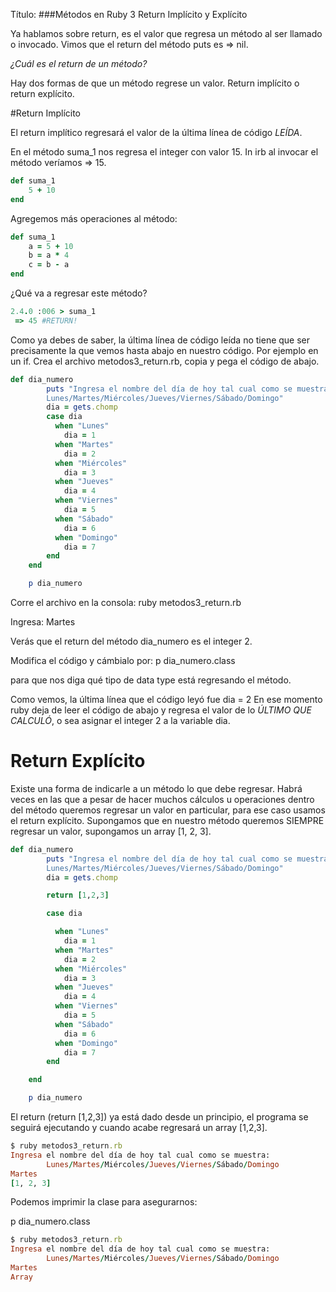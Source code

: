 Título:
###Métodos en Ruby 3 Return Implícito y Explícito


Ya hablamos sobre return, es el valor que regresa un método al ser llamado o invocado. Vimos que el return del método puts es => nil.

*¿Cuál es el return de un método?*

Hay dos formas de que un método regrese un valor. Return implícito o return explícito. 

#Return Implícito

El return implítico regresará el valor de la última línea de código *LEÍDA*.

En el método suma_1 nos regresa el integer con valor 15. In irb al invocar el método veríamos => 15.

```ruby
def suma_1
    5 + 10
end
```

Agregemos más operaciones al método:
```ruby
def suma_1
    a = 5 + 10
    b = a * 4
    c = b - a
end
```
¿Qué va a regresar este método?
```ruby
2.4.0 :006 > suma_1
 => 45 #RETURN!
```

Como ya debes de saber, la última línea de código leída no tiene que ser precisamente la que vemos hasta abajo en nuestro código. Por ejemplo en un if. Crea el archivo metodos3_return.rb, copia y pega el código de abajo.

```ruby
def dia_numero
        puts "Ingresa el nombre del día de hoy tal cual como se muestra:
        Lunes/Martes/Miércoles/Jueves/Viernes/Sábado/Domingo"
        dia = gets.chomp
        case dia
          when "Lunes"
            dia = 1
          when "Martes"
            dia = 2
          when "Miércoles"
            dia = 3
          when "Jueves"
            dia = 4
          when "Viernes"
            dia = 5
          when "Sábado"
            dia = 6
          when "Domingo"
            dia = 7
        end
    end

    p dia_numero
```
Corre el archivo en la consola:
ruby metodos3_return.rb

Ingresa: Martes

Verás que el return del método dia_numero es el integer 2.

Modifica el código y cámbialo por:
p dia_numero.class

para que nos diga qué tipo de data type está regresando el método.

Como vemos, la última línea que el código leyó fue 
dia = 2
En ese momento ruby deja de leer el código de abajo y regresa el valor de lo   *ÚLTIMO QUE CALCULÓ*, o sea asignar el integer 2 a la variable dia.


# Return Explícito

Existe una forma de indicarle a un método lo que debe regresar. Habrá veces en las que a pesar de hacer muchos cálculos u operaciones dentro del método queremos regresar un valor en particular, para ese caso usamos el return explícito. Supongamos que en nuestro método queremos SIEMPRE regresar un valor, supongamos un array [1, 2, 3].

```ruby
def dia_numero
        puts "Ingresa el nombre del día de hoy tal cual como se muestra:
        Lunes/Martes/Miércoles/Jueves/Viernes/Sábado/Domingo"
        dia = gets.chomp

        return [1,2,3]

        case dia          

          when "Lunes"
            dia = 1
          when "Martes"
            dia = 2
          when "Miércoles"
            dia = 3
          when "Jueves"
            dia = 4
          when "Viernes"
            dia = 5
          when "Sábado"
            dia = 6
          when "Domingo"
            dia = 7
        end

    end

    p dia_numero
```

El return (return [1,2,3]) ya está dado desde un principio, el programa se seguirá ejecutando y cuando acabe regresará un array [1,2,3].

```ruby
$ ruby metodos3_return.rb
Ingresa el nombre del día de hoy tal cual como se muestra:
        Lunes/Martes/Miércoles/Jueves/Viernes/Sábado/Domingo
Martes
[1, 2, 3]
```

Podemos imprimir la clase para asegurarnos:

p dia_numero.class

```ruby
$ ruby metodos3_return.rb
Ingresa el nombre del día de hoy tal cual como se muestra:
        Lunes/Martes/Miércoles/Jueves/Viernes/Sábado/Domingo
Martes
Array
```


